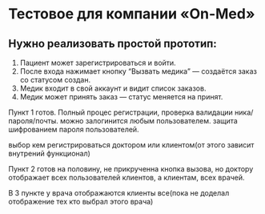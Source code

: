 # Тестовое для компании «On-Med»


## Нужно реализовать простой прототип:

1. Пациент может зарегистрироваться и войти.
2. После входа нажимает кнопку “Вызвать медика” — создаётся заказ со статусом создан.
3. Медик входит в свой аккаунт и видит список заказов.
4. Медик может принять заказ — статус меняется на принят.

Пункт 1 готов.
Полный процес регистрации, проверка валидации ника/пароля/почты.
можно залогинится любым пользователем.
защита шифрованием пароля пользователей.

выбор кем регистрироваться доктором или клиентом(от этого зависит внутрений функционал)

Пункт 2 готов на половину, не прикрученна кнопка вызова, но доктору отображает всех пользователей клиентов, а клиентам, всех врачей.

В 3 пункте у врача отображаются клиенты все(пока не доделал отображение тех кто выбрал этого врача)

